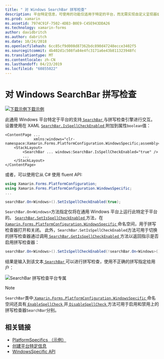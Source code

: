 ```yaml
---
title: " 对 Windows SearchBar 拼写检查"
description: 平台特定信息，可使用的功能仅适用于特定的平台，而无需实现自定义呈现器或效果。 本文介绍如何使用 Windows 特定于平台的使 SearchBar 与拼写检查引擎进行交互。
ms.prod: xamarin
ms.assetid: 7974C91F-7502-4DB3-B0E9-C45E943DDA26
ms.technology: xamarin-forms
author: davidbritch
ms.author: dabritch
ms.date: 10/24/2018
ms.openlocfilehash: 6cc85cf9d008d87362bdc890d47248ecce3402f5
ms.sourcegitcommit: 4b402d1c508fa84e4fc3171a6e43b811323948fc
ms.translationtype: MT
ms.contentlocale: zh-CN
ms.lasthandoff: 04/23/2019
ms.locfileid: "60855022"
---
```

# <a name="searchbar-spell-check-on-windows"></a>对 Windows SearchBar 拼写检查

[![下载示例](~/media/shared/download.png)下载示例](https://developer.xamarin.com/samples/xamarin-forms/userinterface/platformspecifics/)

此通用 Windows 平台特定于平台的支持[ `SearchBar` ](xref:Xamarin.Forms.SearchBar)与拼写检查引擎进行交互。 设置使用在 XAML [ `SearchBar.IsSpellCheckEnabled` ](xref:Xamarin.Forms.PlatformConfiguration.WindowsSpecific.SearchBar.IsSpellCheckEnabledProperty)附加到属性`boolean`值：

```xaml
<ContentPage ...
             xmlns:windows="clr-namespace:Xamarin.Forms.PlatformConfiguration.WindowsSpecific;assembly=Xamarin.Forms.Core">
    <StackLayout>
        <SearchBar ... windows:SearchBar.IsSpellCheckEnabled="true" />
        ...
    </StackLayout>
</ContentPage>
```

或者，可以使用它从 C# 使用 fluent API:

```csharp
using Xamarin.Forms.PlatformConfiguration;
using Xamarin.Forms.PlatformConfiguration.WindowsSpecific;
...

searchBar.On<Windows>().SetIsSpellCheckEnabled(true);
```

`SearchBar.On<Windows>`方法指定仅将在通用 Windows 平台上运行此特定于平台的。 [ `SearchBar.SetIsSpellCheckEnabled` ](xref:Xamarin.Forms.PlatformConfiguration.WindowsSpecific.SearchBar.SetIsSpellCheckEnabled(Xamarin.Forms.IPlatformElementConfiguration{Xamarin.Forms.PlatformConfiguration.Windows,Xamarin.Forms.SearchBar},System.Boolean))方法，在[ `Xamarin.Forms.PlatformConfiguration.WindowsSpecific` ](xref:Xamarin.Forms.PlatformConfiguration.WindowsSpecific)命名空间，用于拼写检查器打开和关闭。 此外，`SearchBar.SetIsSpellCheckEnabled`方法可用于切换的拼写检查器通过调用[ `SearchBar.GetIsSpellCheckEnabled` ](xref:Xamarin.Forms.PlatformConfiguration.WindowsSpecific.SearchBar.GetIsSpellCheckEnabled(Xamarin.Forms.IPlatformElementConfiguration{Xamarin.Forms.PlatformConfiguration.Windows,Xamarin.Forms.SearchBar}))方法以返回指示是否启用拼写检查器：

```csharp
searchBar.On<Windows>().SetIsSpellCheckEnabled(!searchBar.On<Windows>().GetIsSpellCheckEnabled());
```

结果是输入到该文本[ `SearchBar` ](xref:Xamarin.Forms.SearchBar)可以进行拼写检查，使用不正确的拼写指定给用户：

![SearchBar 拼写检查平台专属](searchbar-spell-check-images/searchbar-spellcheck.png "SearchBar 拼写检查特定于平台的")

> [!NOTE]
> `SearchBar`类中[ `Xamarin.Forms.PlatformConfiguration.WindowsSpecific` ](xref:Xamarin.Forms.PlatformConfiguration.WindowsSpecific)命名空间还具有[ `EnableSpellCheck` ](xref:Xamarin.Forms.PlatformConfiguration.WindowsSpecific.SearchBar.EnableSpellCheck*)并[ `DisableSpellCheck` ](xre:Xamarin.Forms.PlatformConfiguration.WindowsSpecific.SearchBar.DisableSpellCheck*)方法可用于启用和禁用上的拼写检查器`SearchBar`分别。

## <a name="related-links"></a>相关链接

- [PlatformSpecifics （示例）](https://developer.xamarin.com/samples/xamarin-forms/userinterface/platformspecifics/)
- [创建平台特定信息](~/xamarin-forms/platform/platform-specifics/index.md#creating-platform-specifics)
- [WindowsSpecific API](xref:Xamarin.Forms.PlatformConfiguration.WindowsSpecific)
